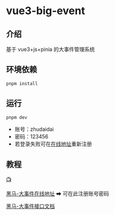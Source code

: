 # vue3-big-event

## 介绍

基于 vue3+js+pinia 的大事件管理系统

## 环境依赖

```bash
pnpm install
```

## 运行

```bash
pnpm dev
```

- 账号：zhudaidai
- 密码：123456
- 若登录失败可在[在线地址](https://fe-bigevent-web.itheima.net/login)重新注册

## 教程

[📺](https://www.bilibili.com/video/BV1HV4y1a7n4/?p=159)

[黑马-大事件在线地址](https://fe-bigevent-web.itheima.net/login) ➡ 可在此注册账号密码

[黑马-大事件接口文档](https://apifox.com/apidoc/shared-26c67aee-0233-4d23-aab7-08448fdf95ff/api-93850835)
